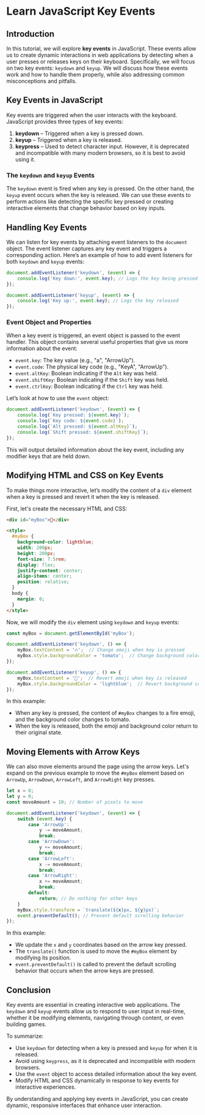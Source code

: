 # Learn JavaScript Key Events

## Introduction
In this tutorial, we will explore **key events** in JavaScript. These events allow us to create dynamic interactions in web applications by detecting when a user presses or releases keys on their keyboard. Specifically, we will focus on two key events: `keydown` and `keyup`. We will discuss how these events work and how to handle them properly, while also addressing common misconceptions and pitfalls.

## Key Events in JavaScript
Key events are triggered when the user interacts with the keyboard. JavaScript provides three types of key events:
1. **keydown** – Triggered when a key is pressed down.
2. **keyup** – Triggered when a key is released.
3. **keypress** – Used to detect character input. However, it is deprecated and incompatible with many modern browsers, so it is best to avoid using it.

### The `keydown` and `keyup` Events
The `keydown` event is fired when any key is pressed. On the other hand, the `keyup` event occurs when the key is released. We can use these events to perform actions like detecting the specific key pressed or creating interactive elements that change behavior based on key inputs.

## Handling Key Events

We can listen for key events by attaching event listeners to the `document` object. The event listener captures any key event and triggers a corresponding action. Here’s an example of how to add event listeners for both `keydown` and `keyup` events:

```javascript
document.addEventListener('keydown', (event) => {
    console.log('Key down:', event.key); // Logs the key being pressed
});

document.addEventListener('keyup', (event) => {
    console.log('Key up:', event.key); // Logs the key released
});
```

### Event Object and Properties
When a key event is triggered, an event object is passed to the event handler. This object contains several useful properties that give us more information about the event:
- `event.key`: The key value (e.g., "a", "ArrowUp").
- `event.code`: The physical key code (e.g., "KeyA", "ArrowUp").
- `event.altKey`: Boolean indicating if the `Alt` key was held.
- `event.shiftKey`: Boolean indicating if the `Shift` key was held.
- `event.ctrlKey`: Boolean indicating if the `Ctrl` key was held.

Let’s look at how to use the `event` object:

```javascript
document.addEventListener('keydown', (event) => {
    console.log(`Key pressed: ${event.key}`);
    console.log(`Key code: ${event.code}`);
    console.log(`Alt pressed: ${event.altKey}`);
    console.log(`Shift pressed: ${event.shiftKey}`);
});
```

This will output detailed information about the key event, including any modifier keys that are held down.

## Modifying HTML and CSS on Key Events

To make things more interactive, let’s modify the content of a `div` element when a key is pressed and revert it when the key is released. 

First, let's create the necessary HTML and CSS:

```html
<div id="myBox">🎯</div>

<style>
  #myBox {
    background-color: lightblue;
    width: 200px;
    height: 200px;
    font-size: 7.5rem;
    display: flex;
    justify-content: center;
    align-items: center;
    position: relative;
  }
  body {
    margin: 0;
  }
</style>
```

Now, we will modify the `div` element using `keydown` and `keyup` events:

```javascript
const myBox = document.getElementById('myBox');

document.addEventListener('keydown', () => {
    myBox.textContent = '🔥';  // Change emoji when key is pressed
    myBox.style.backgroundColor = 'tomato';  // Change background color
});

document.addEventListener('keyup', () => {
    myBox.textContent = '🎯';  // Revert emoji when key is released
    myBox.style.backgroundColor = 'lightblue';  // Revert background color
});
```

In this example:
- When any key is pressed, the content of `#myBox` changes to a fire emoji, and the background color changes to tomato.
- When the key is released, both the emoji and background color return to their original state.

## Moving Elements with Arrow Keys

We can also move elements around the page using the arrow keys. Let's expand on the previous example to move the `#myBox` element based on `ArrowUp`, `ArrowDown`, `ArrowLeft`, and `ArrowRight` key presses.

```javascript
let x = 0;
let y = 0;
const moveAmount = 10; // Number of pixels to move

document.addEventListener('keydown', (event) => {
    switch (event.key) {
        case 'ArrowUp':
            y -= moveAmount;
            break;
        case 'ArrowDown':
            y += moveAmount;
            break;
        case 'ArrowLeft':
            x -= moveAmount;
            break;
        case 'ArrowRight':
            x += moveAmount;
            break;
        default:
            return; // Do nothing for other keys
    }
    myBox.style.transform = `translate(${x}px, ${y}px)`;
    event.preventDefault(); // Prevent default scrolling behavior
});
```

In this example:
- We update the `x` and `y` coordinates based on the arrow key pressed.
- The `translate()` function is used to move the `#myBox` element by modifying its position.
- `event.preventDefault()` is called to prevent the default scrolling behavior that occurs when the arrow keys are pressed.

## Conclusion
Key events are essential in creating interactive web applications. The `keydown` and `keyup` events allow us to respond to user input in real-time, whether it be modifying elements, navigating through content, or even building games.

To summarize:
- Use `keydown` for detecting when a key is pressed and `keyup` for when it is released.
- Avoid using `keypress`, as it is deprecated and incompatible with modern browsers.
- Use the `event` object to access detailed information about the key event.
- Modify HTML and CSS dynamically in response to key events for interactive experiences.

By understanding and applying key events in JavaScript, you can create dynamic, responsive interfaces that enhance user interaction.